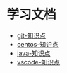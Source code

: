 # 学习文档

- [git-知识点](GIT.md)
- [centos-知识点](CENTOS.md)
- [java-知识点](JAVA.md)
- [vscode-知识点](vscode/index.md)
